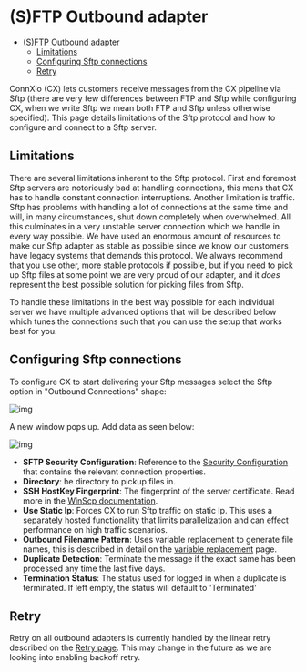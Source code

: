 # (S)FTP Outbound adapter

- [(S)FTP Outbound adapter](#sftp-outbound-adapter)
  - [Limitations](#limitations)
  - [Configuring Sftp connections](#configuring-sftp-connections)
  - [Retry](#retry)

ConnXio (CX) lets customers receive messages from the CX pipeline via Sftp (there are very few differences between FTP and Sftp while configuring CX, when we write Sftp we mean both FTP and Sftp unless otherwise specified). This page details limitations of the Sftp protocol and how to configure and connect to a Sftp server.

## Limitations

There are several limitations inherent to the Sftp protocol. First and foremost Sftp servers are notoriously bad at handling connections, this mens that CX has to handle constant connection interruptions. Another limitation is traffic. Sftp has problems with handling a lot of connections at the same time and will, in many circumstances, shut down completely when overwhelmed. All this culminates in a very unstable server connection which we handle in every way possible. We have used an enormous amount of resources to make our Sftp adapter as stable as possible since we know our customers have legacy systems that demands this protocol. We always recommend that you use other, more stable protocols if possible, but if you need to pick up Sftp files at some point we are very proud of our adapter, and it *does* represent the best possible solution for picking files from Sftp.

To handle these limitations in the best way possible for each individual server we have multiple advanced options that will be described below which tunes the connections such that you can use the setup that works best for you.

## Configuring Sftp connections

To configure CX to start delivering your Sftp messages select the Sftp option in "Outbound Connections" shape:

![img](https://cmhpictsa.blob.core.windows.net/pictures/Outbound%20adapter%20menu.PNG?sv=2020-08-04&st=2021-11-08T12%3A31%3A58Z&se=2040-11-09T12%3A31%3A00Z&sr=b&sp=r&sig=a6JtbEkJT287%2BgNvJN3pR5fpONaBX6eyXHeDQS%2FD5cs%3D)

A new window pops up. Add data as seen below:

![img](https://cmhpictsa.blob.core.windows.net/pictures/Sftp%20outbound%20config.png?sv=2020-08-04&st=2022-05-02T11%3A59%3A36Z&se=2040-05-03T11%3A59%3A00Z&sr=b&sp=r&sig=c%2FpVC6YhqWqKwUwc6t28zIriTqItJ6QJhg7IBtXZGag%3D)

- **SFTP Security Configuration**: Reference to the [Security Configuration](/Security/Security-Configurations) that contains the relevant connection properties.
- **Directory**: he directory to pickup files in.
- **SSH HostKey Fingerprint**: The fingerprint of the server certificate. Read more in the [WinScp documentation](https://winscp.net/eng/docs/faq_hostkey).
- **Use Static Ip**: Forces CX to run Sftp traffic on static Ip. This uses a separately hosted functionality that limits parallelization and can effect performance on high traffic scenarios.
- **Outbound Filename Pattern**: Uses variable replacement to generate file names, this is described in detail on the [variable replacement](/Transformation/Variable-Replacement) page.
- **Duplicate Detection**: Terminate the message if the exact same has been processed any time the last five days.
- **Termination Status**: The status used for logged in when a duplicate is terminated. If left empty, the status will default to 'Terminated'

## Retry

Retry on all outbound adapters is currently handled by the linear retry described on the [Retry page](/Retry). This may change in the future as we are looking into enabling backoff retry.
